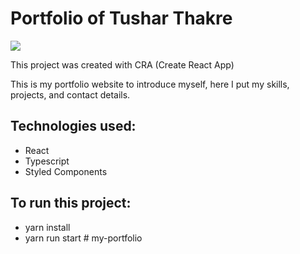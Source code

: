 # Portfolio of Tushar Thakre

<img src ="https://github.com/Tusharthakre20CodeTushar Thakre/blob/5920a79f4c5977332a67caf91125241cf0fc46b5/www.Tushar.in.png" />
 
This project was created with CRA (Create React App)

This is my portfolio website to introduce myself, here I put my skills, projects, and contact details.

## Technologies used:
- React
- Typescript
- Styled Components
 
## To run this project:
- yarn install
- yarn run start
#   m y - p o r t f o l i o  
 